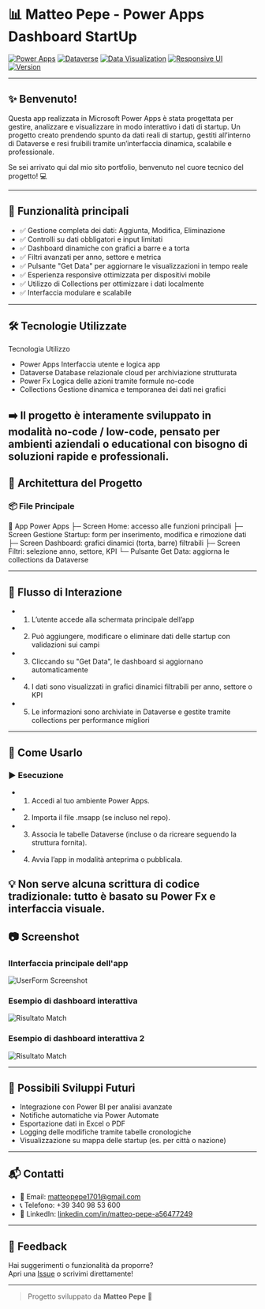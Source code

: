# 📊 Matteo Pepe - Power Apps Dashboard StartUp

<p> <a href="https://powerapps.microsoft.com/"><img src="https://img.shields.io/badge/platform-Power_Apps-purple" alt="Power Apps"></a> <a href="https://learn.microsoft.com/en-us/power-apps/maker/data-platform/data-platform-intro"><img src="https://img.shields.io/badge/database-Dataverse-blue" alt="Dataverse"></a> <a href="#"><img src="https://img.shields.io/badge/function-Data%20Visualization-important" alt="Data Visualization"></a> <a href="#"><img src="https://img.shields.io/badge/UI-Responsive-lightgrey" alt="Responsive UI"></a> <a href="#"><img src="https://img.shields.io/badge/version-1.0-green" alt="Version"></a> </p>

---

## ✨ Benvenuto!

Questa app realizzata in Microsoft Power Apps è stata progettata per gestire, analizzare e visualizzare in modo interattivo i dati di startup.
Un progetto creato prendendo spunto da dati reali di startup, gestiti all’interno di Dataverse e resi fruibili tramite un’interfaccia dinamica, scalabile e professionale.

Se sei arrivato qui dal mio sito portfolio, benvenuto nel cuore tecnico del progetto! 💻

---

## 📌 Funzionalità principali

- ✅ Gestione completa dei dati: Aggiunta, Modifica, Eliminazione
- ✅ Controlli su dati obbligatori e input limitati
- ✅ Dashboard dinamiche con grafici a barre e a torta
- ✅ Filtri avanzati per anno, settore e metrica
- ✅ Pulsante "Get Data" per aggiornare le visualizzazioni in tempo reale
- ✅ Esperienza responsive ottimizzata per dispositivi mobile
- ✅ Utilizzo di Collections per ottimizzare i dati localmente
- ✅ Interfaccia modulare e scalabile

---

## 🛠️ Tecnologie Utilizzate
Tecnologia	Utilizzo
- Power Apps	Interfaccia utente e logica app
- Dataverse	Database relazionale cloud per archiviazione strutturata
- Power Fx	Logica delle azioni tramite formule no-code
- Collections	Gestione dinamica e temporanea dei dati nei grafici

➡️ Il progetto è interamente sviluppato in modalità no-code / low-code, pensato per ambienti aziendali o educational con bisogno di soluzioni rapide e professionali.
---

## 🧩 Architettura del Progetto

### 📦 File Principale
📁 App Power Apps
├─ Screen Home: accesso alle funzioni principali
├─ Screen Gestione Startup: form per inserimento, modifica e rimozione dati
├─ Screen Dashboard: grafici dinamici (torta, barre) filtrabili
├─ Screen Filtri: selezione anno, settore, KPI
└─ Pulsante Get Data: aggiorna le collections da Dataverse

---

## 🔄 Flusso di Interazione

- 1. L’utente accede alla schermata principale dell’app
- 2. Può aggiungere, modificare o eliminare dati delle startup con validazioni sui campi
- 3. Cliccando su "Get Data", le dashboard si aggiornano automaticamente
- 4. I dati sono visualizzati in grafici dinamici filtrabili per anno, settore o KPI
- 5. Le informazioni sono archiviate in Dataverse e gestite tramite collections per performance migliori

---

## 🧪 Come Usarlo

### ▶️ Esecuzione
- 1. Accedi al tuo ambiente Power Apps.
- 2. Importa il file .msapp (se incluso nel repo).
- 3. Associa le tabelle Dataverse (incluse o da ricreare seguendo la struttura fornita).
- 4. Avvia l’app in modalità anteprima o pubblicala.

💡 Non serve alcuna scrittura di codice tradizionale: tutto è basato su Power Fx e interfaccia visuale.
---

## 📷 Screenshot

### IInterfaccia principale dell'app

![UserForm Screenshot](https://i.imgur.com/0r6cODd.png)

### Esempio di dashboard interattiva

![Risultato Match](https://i.imgur.com/SFIBxz3.png)

### Esempio di dashboard interattiva 2

![Risultato Match](https://i.imgur.com/KJxgMjM.png)

---

## 🚀 Possibili Sviluppi Futuri

- Integrazione con Power BI per analisi avanzate
- Notifiche automatiche via Power Automate
- Esportazione dati in Excel o PDF
- Logging delle modifiche tramite tabelle cronologiche
- Visualizzazione su mappa delle startup (es. per città o nazione)

---

## 📬 Contatti

- 📧 Email: [matteopepe1701@gmail.com](mailto:matteopepe1701@gmail.com)  
- 📞 Telefono: +39 340 98 53 600  
- 💼 LinkedIn: [linkedin.com/in/matteo-pepe-a56477249](https://www.linkedin.com/in/matteo-pepe-a56477249/)

---

## 💬 Feedback

Hai suggerimenti o funzionalità da proporre?  
Apri una [Issue](https://github.com/tuo-username/excel-vba-tools/issues) o scrivimi direttamente!

---

> Progetto sviluppato da **Matteo Pepe** 💙
